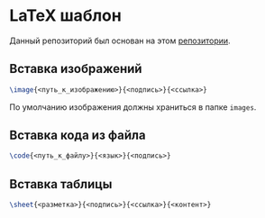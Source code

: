 # LaTeX шаблон

Данный репозиторий был основан на этом [репозитории](https://github.com/mirea-ninja/Latex-Template-for-Report-Diploma-Thesis).

## Вставка изображений

```latex
\image{<путь_к_изображению>}{<подпись>}{<ссылка>}
```

По умолчанию изображения должны храниться в папке `images`.

## Вставка кода из файла

```latex
\code{<путь_к_файлу>}{<язык>}{<подпись>}
```

## Вставка таблицы

```latex
\sheet{<разметка>}{<подпись>}{<ссылка>}{<контент>}
```
